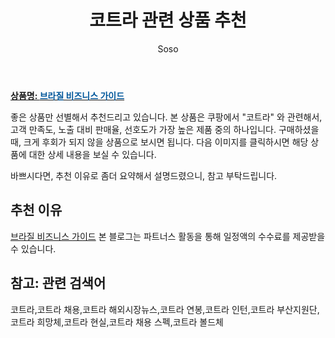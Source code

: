 ﻿---
layout: post
title:  "코트라 관련 상품 추천"
author: Soso
categories: [ 디저털/가전 ]
tags: [코트라,코트라 채용,코트라 해외시장뉴스,코트라 연봉,코트라 인턴,코트라 부산지원단,코트라 희망체,코트라 현실,코트라 채용 스펙,코트라 볼드체]
image: https://ads-partners.coupang.com/image1/kFG0AwXyISAMhqJakCa_ivwADG0MQjSH1j3t9Dlc_XLaVTtR8esnwovaJy8FvjO1S6kcjnSyK7hUCZLdG0fj5kkb4lwNEt2RzNd0Jz2svhI2tB3FrrZQ6nUV_VQGSohpZZFz3p2nhkXarz9bSRhjEV8bzWWWaqrokQJr2SQ3ZWoQhS11EbWfMlCh3JTdwMlOYFV6FDdWC2xJntubZrP98mof1-G32iiHnN9XcgV_jkValeTo6bKqd14kwN08psxFa-c7gnpYQ6MRq1kCcoEix0PhmNBDVZpBYMqjo-EE 
description: "쿠팡에서 코트라 관련 상품으로 가장 고객 선호도가 높은 제품 중 하나입니다."
---

<a href="https://link.coupang.com/re/AFFSDP?lptag=AF5673682&pageKey=4348293&itemId=20650691&vendorItemId=3030147723&traceid=V0-153-279fd6d70194a58d&requestid=20231116175439477114214921&token=31850C%7CMIXED"><b>상품명: <font color='#01579B'>브라질 비즈니스 가이드</font></b></a>

좋은 상품만 선별해서 추천드리고 있습니다.
본 상품은 쿠팡에서 "코트라" 와 관련해서, 고객 만족도, 노출 대비 판매율, 선호도가 가장 높은 제품 중의 하나입니다.
구매하셨을 때, 크게 후회가 되지 않을 상품으로 보시면 됩니다. 
다음 이미지를 클릭하시면 해당 상품에 대한 상세 내용을 보실 수 있습니다.

바쁘시다면, 추천 이유로 좀더 요약해서 설명드렸으니, 참고 부탁드립니다.

## 추천 이유 

<a href="https://link.coupang.com/re/AFFSDP?lptag=AF5673682&pageKey=4348293&itemId=20650691&vendorItemId=3030147723&traceid=V0-153-279fd6d70194a58d&requestid=20231116175439477114214921&token=31850C%7CMIXED">브라질 비즈니스 가이드</a>
본 블로그는 파트너스 활동을 통해 일정액의 수수료를 제공받을 수 있습니다.

## 참고: 관련 검색어    
코트라,코트라 채용,코트라 해외시장뉴스,코트라 연봉,코트라 인턴,코트라 부산지원단,코트라 희망체,코트라 현실,코트라 채용 스펙,코트라 볼드체